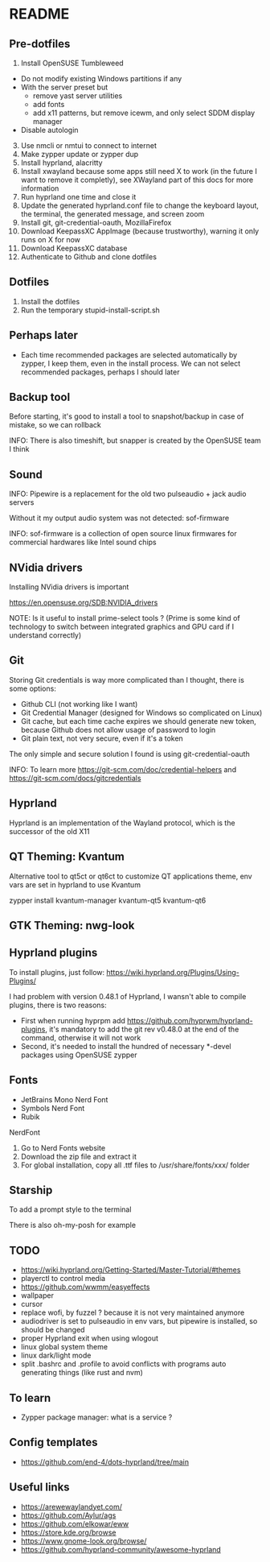# README

## Pre-dotfiles

1) Install OpenSUSE Tumbleweed
  - Do not modify existing Windows partitions if any
  - With the server preset but
      - remove yast server utilities
      - add fonts
      - add x11 patterns, but remove icewm, and only select SDDM display manager
  - Disable autologin
3) Use nmcli or nmtui to connect to internet
4) Make zypper update or zypper dup
5) Install hyprland, alacritty
6) Install xwayland because some apps still need X to work (in the future I want to remove it completly), see XWayland part of this docs for more information
7) Run hyprland one time and close it
8) Update the generated hyprland.conf file to change the keyboard layout, the terminal, the generated message, and screen zoom
9) Install git, git-credential-oauth, MozillaFirefox
10) Download KeepassXC AppImage (because trustworthy), warning it only runs on X for now
11) Download KeepassXC database
12) Authenticate to Github and clone dotfiles

## Dotfiles

1) Install the dotfiles
2) Run the temporary stupid-install-script.sh

## Perhaps later

- Each time recommended packages are selected automatically by zypper, I keep them, even in the install process. We can not select recommended packages, perhaps I should later

## Backup tool

Before starting, it's good to install a tool to snapshot/backup in case of mistake, so we can rollback

INFO: There is also timeshift, but snapper is created by the OpenSUSE team I think

## Sound

INFO: Pipewire is a replacement for the old two pulseaudio + jack audio servers

Without it my output audio system was not detected: sof-firmware

INFO: sof-firmware is a collection of open source linux firmwares for commercial hardwares like Intel sound chips

## NVidia drivers

Installing NVidia drivers is important

https://en.opensuse.org/SDB:NVIDIA_drivers

NOTE: Is it useful to install prime-select tools ? (Prime is some kind of technology to switch between integrated graphics and GPU card if I understand correctly)

## Git

Storing Git credentials is way more complicated than I thought, there is some options:
- Github CLI (not working like I want)
- Git Credential Manager (designed for Windows so complicated on Linux)
- Git cache, but each time cache expires we should generate new token, because Github does not allow usage of password to login
- Git plain text, not very secure, even if it's a token

The only simple and secure solution I found is using git-credential-oauth

INFO: To learn more https://git-scm.com/doc/credential-helpers and https://git-scm.com/docs/gitcredentials

## Hyprland

Hyprland is an implementation of the Wayland protocol, which is the successor of the old X11

## QT Theming: Kvantum

Alternative tool to qt5ct or qt6ct to customize QT applications theme, env vars are set in hyprland to use Kvantum

zypper install kvantum-manager kvantum-qt5 kvantum-qt6

## GTK Theming: nwg-look

## Hyprland plugins

To install plugins, just follow: https://wiki.hyprland.org/Plugins/Using-Plugins/

I had problem with version 0.48.1 of Hyprland, I wansn't able to compile plugins, there is two reasons:
- First when running hyprpm add https://github.com/hyprwm/hyprland-plugins, it's mandatory to add the git rev v0.48.0 at the end of the command, otherwise it will not work
- Second, it's needed to install the hundred of necessary *-devel packages using OpenSUSE zypper

## Fonts

- JetBrains Mono Nerd Font
- Symbols Nerd Font
- Rubik

NerdFont
1. Go to Nerd Fonts website
2. Download the zip file and extract it
3. For global installation, copy all .ttf files to /usr/share/fonts/xxx/ folder

## Starship

To add a prompt style to the terminal

There is also oh-my-posh for example

## TODO

- https://wiki.hyprland.org/Getting-Started/Master-Tutorial/#themes
- playerctl to control media
- https://github.com/wwmm/easyeffects
- wallpaper
- cursor
- replace wofi, by fuzzel ? because it is not very maintained anymore
- audiodriver is set to pulseaudio in env vars, but pipewire is installed, so should be changed
- proper Hyprland exit when using wlogout
- linux global system theme 
- linux dark/light mode
- split .bashrc and .profile to avoid conflicts with programs auto generating things (like rust and nvm)

## To learn

- Zypper package manager: what is a service ?

## Config templates

- https://github.com/end-4/dots-hyprland/tree/main

## Useful links

- https://arewewaylandyet.com/
- https://github.com/Aylur/ags
- https://github.com/elkowar/eww
- https://store.kde.org/browse
- https://www.gnome-look.org/browse/
- https://github.com/hyprland-community/awesome-hyprland


